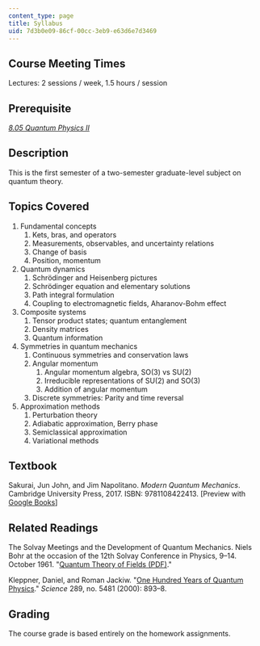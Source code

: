 ```yaml
---
content_type: page
title: Syllabus
uid: 7d3b0e09-86cf-00cc-3eb9-e63d6e7d3469
---
```


Course Meeting Times
--------------------

Lectures: 2 sessions / week, 1.5 hours / session

Prerequisite
------------

[_8.05 Quantum Physics II_](/courses/8-05-quantum-physics-ii-fall-2013)

Description
-----------

This is the first semester of a two-semester graduate-level subject on quantum theory.

Topics Covered
--------------

1.  Fundamental concepts
    1.  Kets, bras, and operators
    2.  Measurements, observables, and uncertainty relations
    3.  Change of basis
    4.  Position, momentum
2.  Quantum dynamics
    1.  Schrödinger and Heisenberg pictures
    2.  Schrödinger equation and elementary solutions
    3.  Path integral formulation
    4.  Coupling to electromagnetic fields, Aharanov-Bohm effect
3.  Composite systems
    1.  Tensor product states; quantum entanglement
    2.  Density matrices
    3.  Quantum information
4.  Symmetries in quantum mechanics
    1.  Continuous symmetries and conservation laws
    2.  Angular momentum
        1.  Angular momentum algebra, SO(3) vs SU(2)
        2.  Irreducible representations of SU(2) and SO(3)
        3.  Addition of angular momentum
    3.  Discrete symmetries: Parity and time reversal
5.  Approximation methods
    1.  Perturbation theory
    2.  Adiabatic approximation, Berry phase
    3.  Semiclassical approximation
    4.  Variational methods

Textbook
--------

Sakurai, Jun John, and Jim Napolitano. _Modern Quantum Mechanics_. Cambridge University Press, 2017. ISBN: 9781108422413. \[Preview with [Google Books](http://books.google.com/books?id=010yDwAAQBAJ&pg=PAfrontcover)\]

Related Readings
----------------

The Solvay Meetings and the Development of Quantum Mechanics. Niels Bohr at the occasion of the 12th Solvay Conference in Physics, 9–14. October 1961. "[Quantum Theory of Fields (PDF)](http://www.solvayinstitutes.be/pdf/Niels_Bohr.pdf)."

Kleppner, Daniel, and Roman Jackiw. "[One Hundred Years of Quantum Physics](https://doi.org/10.1126/science.289.5481.893)." _Science_ 289, no. 5481 (2000): 893–8.

Grading
-------

The course grade is based entirely on the homework assignments.
